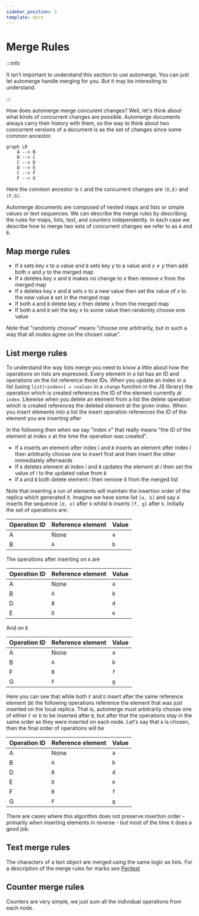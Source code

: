 ```yaml
---
sidebar_position: 3
template: docs
---
```


# Merge Rules

:::info

It isn't important to understand this section to use automerge. You can just let automerge handle merging for you. But it may be interesting to understand.

:::

How does automerge merge concurent changes? Well, let's think about what kinds of concurrent changes are possible. Automerge documents always carry their history with them, so the way to think about two concurrent versions of a document is as the set of changes since some common ancestor.

```mermaid
graph LR
    A --> B
    B --> C
    C --> D
    D --> E
    C --> F
    F --> G
```

Here the common ancestor is `C` and the concurrent changes are `(D,E)` and `(F,G)`.

Automerge documents are composed of nested maps and lists or simple values or text sequences. We can describe the merge rules by describing the rules for maps, lists, text, and counters independently. In each case we describe how to merge two sets of concurrent changes we refer to as `A` and `B`.

## Map merge rules

- If `A` sets key $x$ to a value and `B` sets key $y$ to a value and $x \neq y$ then add both $x$ and $y$ to the merged map
- If `A` deletes key $x$ and `B` makes no change to $x$ then remove $x$ from the merged map
- If `A` deletes key $x$ and `B` sets $x$ to a new value then set the value of $x$ to the new value `B` set in the merged map
- If both `A` and `B` delete key $x$ then delete $x$ from the merged map
- If both `A` and `B` set the key $x$ to some value then randomly choose one value

Note that "randomly choose" means "choose one arbitrarily, but in such a way that all nodes agree on the chosen value".

## List merge rules

To understand the way lists merge you need to know a little about how the operations on lists are expressed. Every element in a list has an ID and operations on the list reference these IDs. When you update an index in a list (using `list[<index>] = <value>` in a `change` function in the JS library) the operation which is created references the ID of the element currently at `index`. Likewise when you delete an element from a list the delete operation which is created references the deleted element at the given index. When you _insert_ elements into a list the insert operation references the ID of the element you are inserting after

In the following then when we say "index $x$" that really means "the ID of the element at index $x$ at the time the operation was created".

- If `A` inserts an element after index $i$ and `B` inserts an element after index $i$ then arbitrarily choose one to insert first and then insert the other immediately afterwards
- If `A` deletes element at index $i$ and `B` updates the element at $i$ then set the value of $i$ to the updated value from `B`
- If `A` and `B` both delete element $i$ then remove it from the merged list

Note that inserting a run of elements will maintain the insertion order of the replica which generated it. Imagine we have some list `[a, b]` and say `A` inserts the sequence `[d, e]` after `b` whilst `B` inserts `[f, g]` after `b`. Initially the set of operations are:

| Operation ID | Reference element | Value |
| ------------ | ----------------- | ----- |
| A            | None              | `a`   |
| B            | `A`               | `b`   |

The operations after inserting on `A` are

| Operation ID | Reference element | Value |
| ------------ | ----------------- | ----- |
| A            | None              | `a`   |
| B            | `A`               | `b`   |
| D            | `B`               | `d`   |
| E            | `D`               | `e`   |

And on `B`

| Operation ID | Reference element | Value |
| ------------ | ----------------- | ----- |
| A            | None              | `a`   |
| B            | `A`               | `b`   |
| F            | `B`               | `f`   |
| G            | `F`               | `g`   |

Here you can see that while both `F` and `D` insert after the same reference element (`B`) the following operations reference the element that was just inserted on the local replica. That is, automerge must arbitrarily choose one of either `F` or `D` to be inserted after `B`, but after that the operations stay in the same order as they were inserted on each node. Let's say that `A` is chosen, then the final order of operations will be

| Operation ID | Reference element | Value |
| ------------ | ----------------- | ----- |
| A            | None              | `a`   |
| B            | `A`               | `b`   |
| D            | `B`               | `d`   |
| E            | `D`               | `e`   |
| F            | `B`               | `f`   |
| G            | `F`               | `g`   |

There are cases where this algorithm does not preserve insertion order - primarily when inserting elements in reverse - but most of the time it does a good job.

## Text merge rules

The characters of a text object are merged using the same logic as lists. For a description of the merge rules for marks see [Peritext](https://www.inkandswitch.com/peritext/)

## Counter merge rules

Counters are very simple, we just sum all the individual operations from each node.
